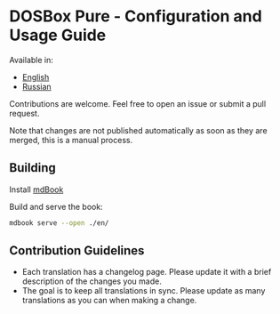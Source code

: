 # DOSBox Pure - Configuration and Usage Guide

Available in:

- [English](https://adf.xyz/plays/guides/dosbox-pure/en/)
- [Russian](https://adf.xyz/plays/guides/dosbox-pure/ru/)

Contributions are welcome. Feel free to open an issue or submit a pull request.

Note that changes are not published automatically as soon as they are merged, this is a manual process. 

## Building

Install [mdBook](https://rust-lang.github.io/mdBook/)

Build and serve the book:

```sh
mdbook serve --open ./en/
```

## Contribution Guidelines

- Each translation has a changelog page. Please update it with a brief description of the changes you made.
- The goal is to keep all translations in sync. Please update as many translations as you can when making a change.